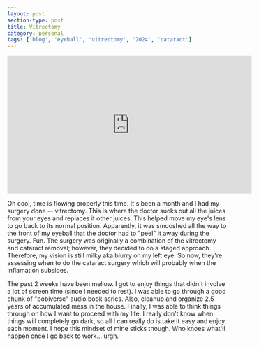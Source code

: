 ```yaml
---
layout: post
section-type: post
title: Vitrectomy
category: personal
tags: ['blog', 'eyeball', 'vitrectomy', '2024', 'cataract']
---
```


<p align="center">
        <div class="videoWrapper">
<iframe width="560" height="315" src="https://www.youtube.com/embed/AA-ZMEyje38?si=DRbIHn7pq1HGwE_s" title="YouTube video player" frameborder="0" allow="accelerometer; autoplay; clipboard-write; encrypted-media; gyroscope; picture-in-picture" allowfullscreen></iframe>
        </div>
</p>

Oh cool, time is flowing properly this time. It's been a month and I had my surgery done -- vitrectomy. This is where the doctor sucks out all the juices from your eyes and replaces it other juices. This helped move my eye's lens to go back to its normal position. Apparently, it was smooshed all the way to the front of my eyeball that the doctor had to "peel" it away during the surgery. Fun. The surgery was originally a combination of the vitrectomy and cataract removal; however, they decided to do a staged approach. Therefore, my vision is still milky aka blurry on my left eye. So now, they're assessing when to do the cataract surgery which will probably when the inflamation subsides. 

The past 2 weeks have been mellow. I got to enjoy things that didn't involve a lot of screen time (since I needed to rest). I was able to go through a good chunk of "bobiverse" audio book series. Also, cleanup and organize 2.5 years of accumulated mess in the house. Finally, I was able to think things through on how I want to proceed with my life. I really don't know when things will completely go dark, so all I can really do is take it easy and enjoy each moment. I hope this mindset of mine sticks though. Who knoes what'll happen once I go back to work... urgh.


